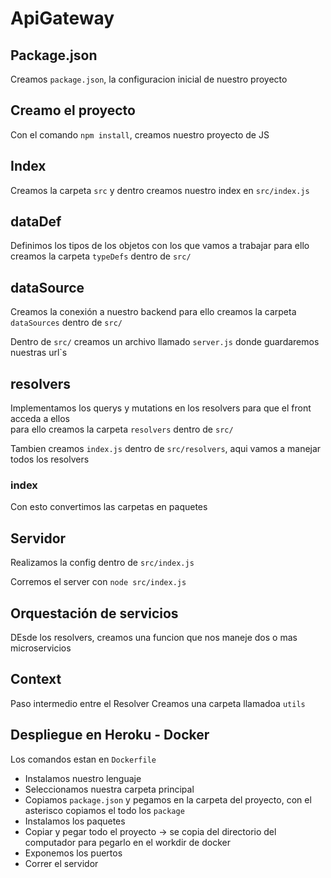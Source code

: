 # ApiGateway

## Package.json
Creamos `package.json`, la configuracion inicial de nuestro proyecto

## Creamo el proyecto
Con el comando `npm install`, creamos nuestro proyecto de JS

## Index
Creamos la carpeta `src` y dentro creamos nuestro index en `src/index.js`

## dataDef
Definimos los tipos de los objetos con los que vamos a trabajar
para ello creamos la carpeta `typeDefs` dentro de `src/`

## dataSource
Creamos la conexión a nuestro backend
para ello creamos la carpeta `dataSources` dentro de `src/`

Dentro de `src/` creamos un archivo llamado `server.js` donde guardaremos nuestras url`s

## resolvers
Implementamos los querys y mutations en los resolvers para que el front acceda a ellos  
para ello creamos la carpeta `resolvers` dentro de `src/`

Tambien creamos `index.js` dentro de `src/resolvers`, aqui vamos a manejar todos los resolvers

### index
Con esto convertimos las carpetas en paquetes

## Servidor
Realizamos la config dentro de `src/index.js`

Corremos el server con `node src/index.js`

## Orquestación de servicios
DEsde los resolvers, creamos una funcion que nos maneje dos o mas microservicios

## Context

Paso intermedio entre el Resolver
Creamos una carpeta llamadoa `utils`

## Despliegue en Heroku - Docker
Los comandos estan en `Dockerfile`
* Instalamos nuestro lenguaje
* Seleccionamos nuestra carpeta principal
* Copiamos `package.json` y pegamos en la carpeta del proyecto, con el asterisco copiamos el todo los `package`
* Instalamos los paquetes
* Copiar y pegar todo el proyecto -> se copia del directorio del computador para pegarlo en el workdir de docker
* Exponemos los puertos
* Correr el servidor